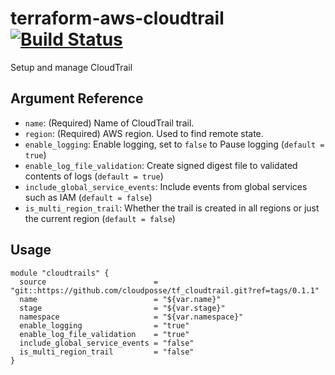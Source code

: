 # terraform-aws-cloudtrail [![Build Status](https://travis-ci.org/cloudposse/terraform-aws-cloudtrail.svg?branch=master)](https://travis-ci.org/cloudposse/terraform-aws-cloudtrail)

Setup and manage CloudTrail


## Argument Reference

* `name`: (Required) Name of CloudTrail trail.
* `region`: (Required) AWS region. Used to find remote state.
* `enable_logging`: Enable logging, set to `false` to Pause logging (`default = true`)
* `enable_log_file_validation`: Create signed digest file to validated contents of logs (`default = true`)
* `include_global_service_events`: Include events from global services such as IAM (`default = false`)
* `is_multi_region_trail`: Whether the trail is created in all regions or just the current region (`default = false`)


## Usage
```hcl
module "cloudtrails" {
  source                        = "git::https://github.com/cloudposse/tf_cloudtrail.git?ref=tags/0.1.1"
  name                          = "${var.name}"
  stage                         = "${var.stage}"
  namespace                     = "${var.namespace}"
  enable_logging                = "true"
  enable_log_file_validation    = "true"
  include_global_service_events = "false"
  is_multi_region_trail         = "false"
}
```
